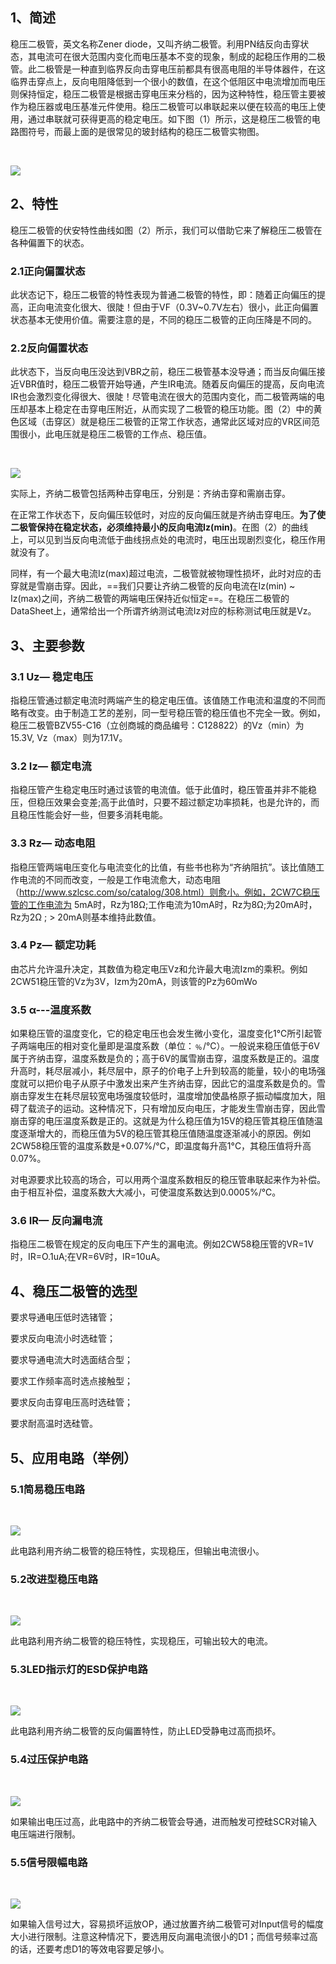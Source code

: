 ## **1、简述**

稳压二极管，英文名称Zener diode，又叫齐纳二极管。利用PN结反向击穿状态，其电流可在很大范围内变化而电压基本不变的现象，制成的起稳压作用的二极管。此二极管是一种直到临界反向击穿电压前都具有很高电阻的半导体器件，在这临界击穿点上，反向电阻降低到一个很小的数值，在这个低阻区中电流增加而电压则保持恒定，稳压二极管是根据击穿电压来分档的，因为这种特性，稳压管主要被作为稳压器或电压基准元件使用。稳压二极管可以串联起来以便在较高的电压上使用，通过串联就可获得更高的稳定电压。如下图（1）所示，这是稳压二极管的电路图符号，而最上面的是很常见的玻封结构的稳压二极管实物图。 

 

![](https://alimg.szlcsc.com/upload/fck/20171103/1509681168662.png)

## **2、特性**

稳压二极管的伏安特性曲线如图（2）所示，我们可以借助它来了解稳压二极管在各种偏置下的状态。

### 2.1正向偏置状态
此状态记下，稳压二极管的特性表现为普通二极管的特性，即：随着正向偏压的提高，正向电流变化很大、很陡！但由于VF（0.3V~0.7V左右）很小，此正向偏置状态基本无使用价值。需要注意的是，不同的稳压二极管的正向压降是不同的。

###  2.2反向偏置状态
此状态下，当反向电压没达到VBR之前，稳压二极管基本没导通；而当反向偏压接近VBR值时，稳压二极管开始导通，产生IR电流。随着反向偏压的提高，反向电流IR也会激烈变化得很大、很陡！尽管电流在很大的范围内变化，而二极管两端的电压却基本上稳定在击穿电压附近，从而实现了二极管的稳压功能。图（2）中的黄色区域（击穿区）就是稳压二极管的正常工作状态，通常此区域对应的VR区间范围很小，此电压就是稳压二极管的工作点、稳压值。

 

![](https://alimg.szlcsc.com/upload/fck/20171103/1509681190108.png)

实际上，齐纳二极管包括两种击穿电压，分别是：齐纳击穿和需崩击穿。

在正常工作状态下，反向偏压较低时，对应的反向偏压就是齐纳击穿电压。**为了使二极管保持在稳定状态，必须维持最小的反向电流Iz(min)**。在图（2）的曲线上，可以见到当反向电流低于曲线拐点处的电流时，电压出现剧烈变化，稳压作用就没有了。

同样，有一个最大电流Iz(max)超过电流，二极管就被物理性损坏，此时对应的击穿就是雪崩击穿。因此，==我们只要让齐纳二极管的反向电流在Iz(min) ~ Iz(max)之间，齐纳二极管的两端电压保持近似恒定==。在稳压二极管的DataSheet上，通常给出一个所谓齐纳测试电流Iz对应的标称测试电压就是Vz。

## **3、主要参数**

### **3.1 Uz— 稳定电压**

指稳压管通过额定电流时两端产生的稳定电压值。该值随工作电流和温度的不同而略有改变。由于制造工艺的差别，同一型号稳压管的稳压值也不完全一致。例如，稳压二极管BZV55-C16（立创商城的商品编号：C128822）的Vz（min）为15.3V, Vz（max）则为17.1V。

### **3.2 Iz— 额定电流**

指稳压管产生稳定电压时通过该管的电流值。低于此值时，稳压管虽并非不能稳压，但稳压效果会变差;高于此值时，只要不超过额定功率损耗，也是允许的，而且稳压性能会好一些，但要多消耗电能。

### **3.3 Rz— 动态电阻**

指稳压管两端电压变化与电流变化的比值，有些书也称为“齐纳阻抗”。该比值随工作电流的不同而改变，一般是工作电流愈大，动态电阻（http://www.szlcsc.com/so/catalog/308.html）则愈小。例如，2CW7C稳压管的工作电流为 5mA时，Rz为18Ω;工作电流为10mA时，Rz为8Ω;为20mA时，Rz为2Ω ; > 20mA则基本维持此数值。

### **3.4 Pz— 额定功耗**

由芯片允许温升决定，其数值为稳定电压Vz和允许最大电流Izm的乘积。例如2CW51稳压管的Vz为3V，Izm为20mA，则该管的Pz为60mWo

### **3.5 α---温度系数**

如果稳压管的温度变化，它的稳定电压也会发生微小变化，温度变化1℃所引起管子两端电压的相对变化量即是温度系数（单位：﹪/℃）。一般说来稳压值低于6V属于齐纳击穿，温度系数是负的；高于6V的属雪崩击穿，温度系数是正的。温度升高时，耗尽层减小，耗尽层中，原子的价电子上升到较高的能量，较小的电场强度就可以把价电子从原子中激发出来产生齐纳击穿，因此它的温度系数是负的。雪崩击穿发生在耗尽层较宽电场强度较低时，温度增加使晶格原子振动幅度加大，阻碍了载流子的运动。这种情况下，只有增加反向电压，才能发生雪崩击穿，因此雪崩击穿的电压温度系数是正的。这就是为什么稳压值为15V的稳压管其稳压值随温度逐渐增大的，而稳压值为5V的稳压管其稳压值随温度逐渐减小的原因。例如2CW58稳压管的温度系数是+0.07%/°C，即温度每升高1°C，其稳压值将升高0.07%。

对电源要求比较高的场合，可以用两个温度系数相反的稳压管串联起来作为补偿。由于相互补偿，温度系数大大减小，可使温度系数达到0.0005%/℃。

### **3.6 IR— 反向漏电流**

指稳压二极管在规定的反向电压下产生的漏电流。例如2CW58稳压管的VR=1V时，IR=O.1uA;在VR=6V时，IR=10uA。

## **4、稳压二极管的选型**

要求导通电压低时选锗管；

要求反向电流小时选硅管；

要求导通电流大时选面结合型；

要求工作频率高时选点接触型；

要求反向击穿电压高时选硅管；

要求耐高温时选硅管。

## **5、应用电路（举例）**

### 5.1简易稳压电路

 

![](https://alimg.szlcsc.com/upload/fck/20171103/1509681271693.png)

此电路利用齐纳二极管的稳压特性，实现稳压，但输出电流很小。

### 5.2改进型稳压电路

 

![](https://alimg.szlcsc.com/upload/fck/20171103/1509681281255.png)

此电路利用齐纳二极管的稳压特性，实现稳压，可输出较大的电流。

### 5.3LED指示灯的ESD保护电路

 

![](https://alimg.szlcsc.com/upload/fck/20171103/1509681297974.png)

此电路利用齐纳二极管的反向偏置特性，防止LED受静电过高而损坏。

### 5.4过压保护电路

 

![](https://alimg.szlcsc.com/upload/fck/20171103/1509681307303.png)

如果输出电压过高，此电路中的齐纳二极管会导通，进而触发可控硅SCR对输入电压端进行限制。

### 5.5信号限幅电路

 

![](https://alimg.szlcsc.com/upload/fck/20171103/1509681318457.png)

如果输入信号过大，容易损坏运放OP，通过放置齐纳二极管可对Input信号的幅度大小进行限制。注意这种情况下，要选用反向漏电流很小的D1；而信号频率过高的话，还要考虑D1的等效电容要足够小。
